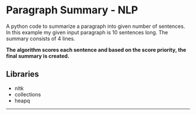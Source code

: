 # Paragraph Summary - NLP 
A python code to summarize a paragraph into given number of sentences.
In this example my given input paragraph is 10 sentences long. The summary consists of 4 lines.

**The algorithm scores each sentence and based on the score priority, the final summary is created.** 

## Libraries

* nltk
* collections
* heapq
---------------------------
